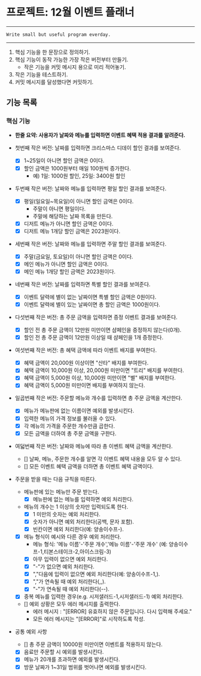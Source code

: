 # 프로젝트: 12월 이벤트 플래너

#### <Programming process>

---
    Write small but useful program everday.
---

1. 핵심 기능을 한 문장으로 정의하기.
2. 핵심 기능이 동작 가능한 가장 작은 버전부터 만들기.
   - 작은 기능을 커밋 메시지 용으로 미리 적어놓기.
3. 작은 기능을 테스트하기.
4. 커밋 메시지를 달성했다면 커밋하기.


## 기능 목록

### 핵심 기능

- **한줄 요약: 사용자가 날짜와 메뉴를 입력하면 이벤트 혜택 적용 결과를 알려준다.**

- 첫번째 작은 버전: 날짜를 입력하면 크리스마스 디데이 할인 결과를 보여준다.
  - [x] 1~25일이 아니면 할인 금액은 0이다.
  - [x] 할인 금액은 1000원부터 매일 100원씩 증가한다.
    - 예) 1일: 1000원 할인, 25일: 3400원 할인

- 두번째 작은 버전: 날짜와 메뉴를 입력하면 평일 할인 결과를 보여준다.
  - [x] 평일(일요일~목요일)이 아니면 할인 금액은 0이다.
    - 주말이 아니면 평일이다.
    - 주말에 해당하는 날짜 목록을 만든다.
  - [x] 디저트 메뉴가 아니면 할인 금액은 0이다.
  - [x] 디저트 메뉴 1개당 할인 금액은 2023원이다.

- 세번째 작은 버전: 날짜와 메뉴를 입력하면 주말 할인 결과를 보여준다.
  - [x] 주말(금요일, 토요일)이 아니면 할인 금액은 0이다.
  - [x] 메인 메뉴가 아니면 할인 금액은 0이다.
  - [x] 메인 메뉴 1개당 할인 금액은 2023원이다.

- 네번째 작은 버전: 날짜를 입력하면 특별 할인 결과를 보여준다.
  - [x] 이벤트 달력에 별이 없는 날짜이면 특별 할인 금액은 0원이다.
  - [x] 이벤트 달력에 별이 있는 날짜이면 총 할인 금액은 1000원이다.

- 다섯번째 작은 버전: 총 주문 금액을 입력하면 증정 이벤트 결과를 보여준다.
  - [x] 할인 전 총 주문 금액이 12만원 미만이면 샴페인을 증정하지 않는다(0개).
  - [x] 할인 전 총 주문 금액이 12만원 이상일 때 샴페인을 1개 증정한다.

- 여섯번째 작은 버전: 총 혜택 금액에 따라 이벤트 배지를 부여한다.
  - [x] 혜택 금액이 20,000원 이상이면 "산타" 배지를 부여한다.
  - [x] 혜택 금액이 10,000원 이상, 20,000원 미만이면 "트리" 배지를 부여한다.
  - [x] 혜택 금액이 5,000원 이상, 10,000원 미만이면 "별" 배지를 부여한다.
  - [x] 혜택 금액이 5,000원 미만이면 배지를 부여하지 않는다.

- 일곱번째 작은 버전: 주문할 메뉴와 개수를 입력하면 총 주문 금액을 계산한다.
  - [x] 메뉴가 메뉴판에 없는 이름이면 예외를 발생시킨다.
  - [x] 입력한 메뉴의 가격 정보를 불러올 수 있다.
  - [x] 각 메뉴의 가격을 주문한 개수만큼 곱한다.
  - [x] 모든 금액을 더하여 총 주문 금액을 구한다.

- 여덟번째 작은 버전: 날짜와 메뉴에 따라 총 이벤트 혜택 금액을 계산한다.
  - [] 날짜, 메뉴, 주문한 개수를 알면 각 이벤트 혜택 내용을 모두 알 수 있다.
  - [] 모든 이벤트 혜택 금액을 더하면 총 이벤트 혜택 금액이다.

- 주문을 받을 때는 다음 규칙을 따른다.
  - 메뉴판에 있는 메뉴만 주문 받는다.
    - [x] 메뉴판에 없는 메뉴를 입력하면 예외 처리한다.
  - 메뉴의 개수는 1 이상의 숫자만 입력되도록 한다.
    - [x] 1 미만의 숫자는 예외 처리한다.
    - [x] 숫자가 아니면 예외 처리한다(공백, 문자 포함).
    - [x] 빈칸이면 예외 처리한다(예: 양송이수프-).
  - [x] 메뉴 형식이 예시와 다른 경우 예외 처리한다.
    - 메뉴 형식: '메뉴 이름'-'주문 개수','메뉴 이름'-'주문 개수' (예: 양송이수프-1,티본스테이크-2,아이스크림-3)
    - [x] 아무 입력이 없으면 예외 처리한다.
    - [x] "-"가 없으면 예외 처리한다.
    - [x] ","다음에 입력이 없으면 예외 처리한다(예: 양송이수프-1,).
    - [x] ","가 연속될 때 예외 처리한다(,,).
    - [x] "-"가 연속될 때 예외 처리한다(--).
  - [x] 중복 메뉴를 입력한 경우(e.g. 시저샐러드-1,시저샐러드-1) 예외 처리한다.
  - [] 예외 상황은 모두 에러 메시지를 출력한다.
    - 에러 메시지 : "[ERROR] 유효하지 않은 주문입니다. 다시 입력해 주세요."
    - 모든 에러 메시지는 "[ERROR]"로 시작하도록 작성.

- 공통 예외 사항
  - [] 총 주문 금액이 10000원 미만이면 이벤트를 적용하지 않는다.
  - [x] 음료만 주문할 시 예외를 발생시킨다.
  - [x] 메뉴가 20개를 초과하면 예외를 발생시킨다.
  - [x] 방문 날짜가 1~31일 범위를 벗어나면 예외를 발생시킨다.